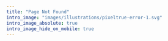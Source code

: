 ```yaml
---
title: "Page Not Found"
intro_image: "images/illustrations/pixeltrue-error-1.svg"
intro_image_absolute: true
intro_image_hide_on_mobile: true
---
```


